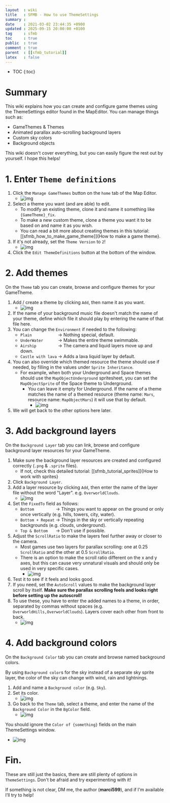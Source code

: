 ```yaml
---
layout  : wiki
title   : SFMB - How to use ThemeSettings
summary : 
date    : 2021-03-02 23:44:35 +0900
updated : 2025-09-15 20:00:00 +0100
tag     : sfmb
toc     : true
public  : true
comment : true
parent  : [[sfmb_tutorial]]
latex   : false
---
```

* TOC
{:toc}

# Summary

This wiki explains how you can create and configure game themes using the ThemeSettings editor found in the MapEditor.
You can manage things such as:
- GameThemes & Themes
- Animated parallax auto-scrolling background layers
- Custom sky colors
- Background objects

This wiki doesn't cover everything, but you can easily figure the rest out by yourself. I hope this helps!

# 1. Enter `Theme definitions`

1. Click the `Manage GameThemes` button on the `home` tab of the Map Editor.
	- ![img](https://github.com/user-attachments/assets/3299c0ff-107c-43d1-bf7e-7a820ea7a60a)
1. Select a theme you want (and are able) to edit.
	- To modify an existing theme, clone it and name it something like `{GameTheme}_fix`.
	- To make a new custom theme, clone a theme you want it to be based on and name it as you wish.
	- You can read a bit more about creating themes in this tutorial: [[sfmb_how_to_make_game_theme]]{How to make a game theme}.
1. If it's not already, set the `Theme Version` to `2`!
	- ![img](https://github.com/user-attachments/assets/5ff871a4-ce17-48c1-96b6-2e68d5f1d876)
1. Click the `Edit ThemeDefinitions` button at the bottom of the window.

# 2. Add themes

On the `Theme` tab you can create, browse and configure themes for your GameTheme.

1. Add / create a theme by clicking `Add`, then name it as you want.
	- ![img](https://github.com/user-attachments/assets/aba31c4a-d55a-4987-9884-e2630a4ce996)
1. If the name of your background music file doesn't match the name of your theme, define which file it should play by entering the name of that file here.
1. You can change the `Environment` if needed to the following:
	- `Plain           ` -> Nothing special, default.
	- `UnderWater      ` -> Makes the entire theme swimmable.
	- `Airship         ` -> The camera and liquid layers move up and down.
	- `Castle with lava` -> Adds a lava liquid layer by default.
1. You can also override which themed resource the theme should use if needed, by filling in the values under `Sprite Inheritance`.
	- For example, when both your Underground and Space themes should use the `MapObjectUnderground` spritesheet, you can set the `MapObjectSprite` of the Space theme to Underground.
		- You can leave it empty for Underground. If the name of a theme matches the name of a themed resource (theme name: `Mars`, resource name: `MapObjectMars`) it will use that by default.
   			- ![img](https://github.com/user-attachments/assets/6dd07c65-1366-4638-815d-5e957e7579e2)
1. We will get back to the other options here later.

# 3. Add background layers

On the `Background Layer` tab you can link, browse and configure background layer resources for your GameTheme.

1. Make sure the background layer resources are created and configured correctly (`.png` & `.sprite` files).
	- If not, check this detailed tutorial: [[sfmb_tutorial_sprites]]{How to work with sprites}
1. Click `Background Layer`.
1. Add a layer resource by clicking `Add`, then enter the name of the layer file without the word "Layer". e.g. `OverworldClouds`.
	- ![img](https://github.com/user-attachments/assets/7b7d5861-59dc-4969-ab35-524c5af90bc1)
1. Set the `FixedTo` field as follows:
	- `Bottom         ` -> Things you want to appear on the ground or only once vertically (e.g. hills, towers, city, water).
	- `Bottom + Repeat` -> Things in the sky or vertically repeating backgrounds (e.g. clouds, underground).
	- `Top & Bottom   ` -> Don't use if possible.
1. Adjust the `ScrollRatio` to make the layers feel further away or closer to the camera.
	- Most games use two layers for parallax scrolling: one at 0.25 `ScrollRatio` and the other at 0.5 `ScrollRatio`.
	- There is an option to make the scroll ratio different on the x and y axes, but this can cause very unnatural visuals and should only be used in very specific cases.
    	- ![img](https://github.com/user-attachments/assets/57d60fbd-ee6d-41d8-96e6-b6ef54eed11a)
1. Test it to see if it feels and looks good.
1. If you need, set the `AutoScroll` values to make the background layer scroll by itself. **Make sure the parallax scrolling feels and looks right before setting up the autoscroll!**
1. To use these, you have to enter the added names to a theme, in order, separated by commas without spaces (e.g. `OverworldHills,OverworldClouds`). Layers cover each other from front to back.
	- ![img](https://github.com/user-attachments/assets/a56edc10-0d87-45b9-8138-03ea8d988fda)

# 4. Add background colors

On the `Background Color` tab you can create and browse named background colors.

By using `Background color`s for the sky instead of a separate sky sprite layer, the color of the sky can change with wind, rain and lightnings.

1. Add and name a `Background color` (e.g. `Sky`).
1. Set its color.
	- ![img](https://github.com/user-attachments/assets/aa543475-79fa-41dd-bb53-1fc513460c34)
1. Go back to the `Theme` tab, select a theme, and enter the name of the `Background Color` in the `BgColor` field.
	- ![img](https://github.com/user-attachments/assets/3127d47d-4cbb-464c-9d26-57ce836e0b79)

You should ignore the `Color of {something}` fields on the main ThemeSettings window.
- ![img](https://github.com/user-attachments/assets/89836205-14ae-4bbf-af3e-94a6addd8122)

# Fin.

These are still just the basics, there are still plenty of options in `ThemeSettings`. Don't be afraid and try experimenting with it!

If something is not clear, DM me, the author (**marci599**), and if I'm available I’ll try to help!
